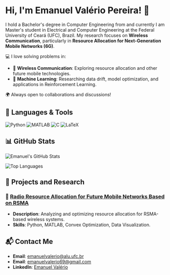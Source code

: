 # Hi, I'm Emanuel Valério Pereira! 👋

I hold a Bachelor's degree in Computer Engineering from and currently I am Master's student in Electrical and Computer Engineering at the Federal University of Ceará (UFC), Brazil. My research focuses on **Wireless Communication**, particularly in **Resource Allocation for Next-Generation Mobile Networks (6G)**.

💻 I love solving problems in:
- 📡 **Wireless Communication**: Exploring resource allocation and other future mobile technologies.
- 🤖 **Machine Learning**: Researching data drift, model optimization, and applications in Reinforcement Learning.

🌍 Always open to collaborations and discussions!

## 🌟 Languages & Tools  
![Python](https://img.shields.io/badge/-Python-3776AB?logo=python&logoColor=white)
![MATLAB](https://img.shields.io/badge/-MATLAB-0076A8?logo=mathworks&logoColor=white)
![C](https://img.shields.io/badge/-C-A8B9CC?logo=c&logoColor=white)
![LaTeX](https://img.shields.io/badge/-LaTeX-008080?logo=latex&logoColor=white)

## 📊 GitHub Stats  

![Emanuel's GitHub Stats](https://github-readme-stats.vercel.app/api?username=emanuelvalerio&show_icons=true&theme=radical)

![Top Languages](https://github-readme-stats.vercel.app/api/top-langs/?username=emanuelvalerio&layout=compact&theme=radical)

## 🚀 Projects and Research  

### 📡 [Radio Resource Allocation for Future Mobile Networks Based on RSMA](https://github.com/emanuelvalerio/Rate-Splitting-Multiple-Acess-a-Simple-Two-User-Rate-Analysis)  
- **Description**: Analyzing and optimizing resource allocation for RSMA-based wireless systems.
- **Skills**: Python, MATLAB, Convex Optimization, Data Visualization.  

## 📬 Contact Me  

- **Email**: emanuelvalerio@alu.ufc.br
- **Email**: emanuelvalerio69@gmail.com
- **LinkedIn**: [Emanuel Valério](https://www.linkedin.com/in/emanuel-val%C3%A9rio-pereira-997b7413b/)

